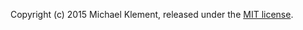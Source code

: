 Copyright (c) 2015 Michael Klement, released under the [MIT license](https://spdx.org/licenses/MIT#licenseText).
